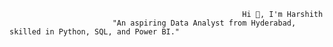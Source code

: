                                                        Hi 👋, I'm Harshith
                           "An aspiring Data Analyst from Hyderabad, skilled in Python, SQL, and Power BI."
